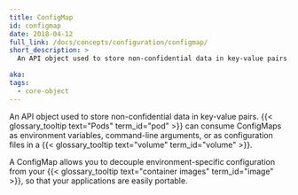 ```yaml
---
title: ConfigMap
id: configmap
date: 2018-04-12
full_link: /docs/concepts/configuration/configmap/
short_description: >
  An API object used to store non-confidential data in key-value pairs. Can be consumed as environment variables, command-line arguments, or configuration files in a volume.

aka:
tags:
  - core-object
---
```


An API object used to store non-confidential data in key-value pairs.
{{< glossary_tooltip text="Pods" term_id="pod" >}} can consume ConfigMaps as
environment variables, command-line arguments, or as configuration files in a
{{< glossary_tooltip text="volume" term_id="volume" >}}.

<!--more-->

A ConfigMap allows you to decouple environment-specific configuration from your {{< glossary_tooltip text="container images" term_id="image" >}}, so that your applications are easily portable.
